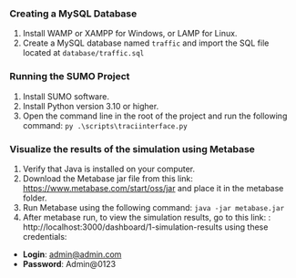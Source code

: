 ### Creating a MySQL Database
1. Install WAMP or XAMPP for Windows, or LAMP for Linux. 
2. Create a MySQL database named `traffic` and import the SQL file located at `database/traffic.sql`

### Running the SUMO Project
1. Install SUMO software.
2. Install Python version 3.10 or higher. 
3. Open the command line in the root of the project and run the following command: `py .\scripts\traciinterface.py`

### Visualize the results of the simulation using Metabase
1. Verify that Java is installed on your computer.
2. Download the Metabase jar file from this link: https://www.metabase.com/start/oss/jar and place it in the metabase folder.
3. Run Metabase using the following command: `java -jar metabase.jar`
4. After metabase run, to view the simulation results, go to this link: : http://localhost:3000/dashboard/1-simulation-results using these credentials:
* **Login**: admin@admin.com 
* **Password**: Admin@0123
